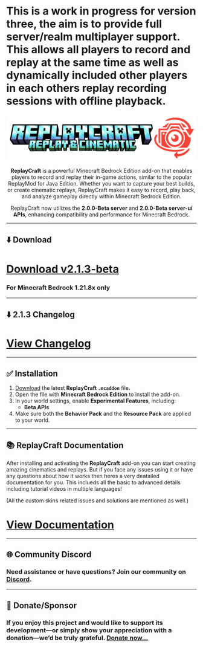 
<p align="center">
<h1>This is a work in progress for version three, the aim is to provide full server/realm multiplayer support. This allows all players to record and replay at the same time as well as dynamically included other players in each others replay recording sessions with offline playback.</h1> 
</p>




<p align="center">
  <img src="assets/replaycraft-text-logo.webp" alt="ReplayCraft Text & Icon Logo" />
</p>

<p align="center">
<b>ReplayCraft</b> is a powerful Minecraft Bedrock Edition add-on that enables players to record and replay their in-game actions, similar to the popular ReplayMod for Java Edition. Whether you want to capture your best builds, or create cinematic replays, ReplayCraft makes it easy to record, play back, and analyze gameplay directly within Minecraft Bedrock Edition.
</p>
<p align="center">
ReplayCraft now utilizes the <b>2.0.0-Beta server</b> and <b>2.0.0-Beta server-ui APIs</b>, enhancing compatibility and performance for Minecraft Bedrock.
</p>

---

## ⬇️ Download

# [Download v2.1.3-beta](https://darkblockgaming.github.io/addons/replaycraft/)
### For Minecraft Bedrock 1.21.8x only

---

## ⬇️ 2.1.3 Changelog
# [View Changelog](https://github.com/darkblockgaming/ReplayCraft/releases/tag/v2.1.2)

---

## ✅ Installation

1. [Download](https://darkblockgaming.github.io/addons/replaycraft/) the latest **ReplayCraft `.mcaddon`** file.  
2. Open the file with **Minecraft Bedrock Edition** to install the add-on.  
3. In your world settings, enable **Experimental Features**, including:  
   - **Beta APIs**  
4. Make sure both the **Behavior Pack** and the **Resource Pack** are applied to your world.  

---

## 📚 ReplayCraft Documentation

After installing and activating the **ReplayCraft** add-on you can start creating amazing cinematics and replays. But if you face any issues using it or have any questions about how it works then heres a very deatailed documentation for you. This inclueds all the basic to advanced details including tutorial videos in multiple languages!

(All the custom skins related issues and solutions are mentioned as well.)

# [View Documentation](https://darkblockgaming.github.io/ReplayCraft/#/)

---

## 🌐 Community Discord  
### Need assistance or have questions? Join our community on [Discord](https://discord.gg/zdG9Xwzudt).

---

## 💸 Donate/Sponsor 

### If you enjoy this project and would like to support its development—or simply show your appreciation with a donation—we’d be truly grateful. [Donate now...](https://darkblockgaming.github.io/donate-me/)
